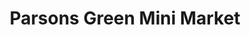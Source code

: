 ---
title: "Parsons Green Mini Market"
url: /edinburgh/parsons-green-mini-market/
shop: newsagent
---